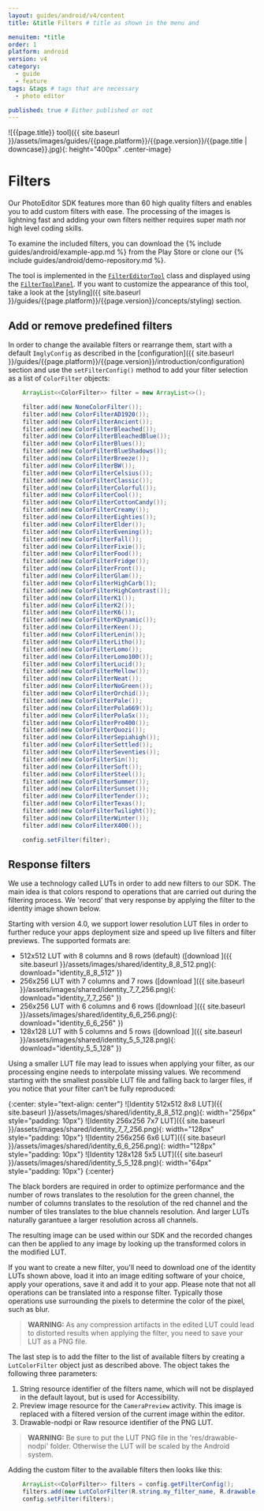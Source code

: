 ```yaml
---
layout: guides/android/v4/content
title: &title Filters # title as shown in the menu and 

menuitem: *title
order: 1
platform: android
version: v4
category: 
  - guide
  - feature
tags: &tags # tags that are necessary
  - photo editor 

published: true # Either published or not 
---
```


![{{page.title}} tool]({{ site.baseurl }}/assets/images/guides/{{page.platform}}/{{page.version}}/{{page.title | downcase}}.jpg){: height="400px" .center-image}

# Filters

Our PhotoEditor SDK features more than 60 high quality filters and enables you to add custom filters with ease. The processing of the images is lightning fast and adding your own filters neither requires super math nor high level coding skills.

To examine the included filters, you can download the {% include guides/android/example-app.md %} from the Play Store or clone our {% include guides/android/demo-repository.md %}.

The tool is implemented in the [`FilterEditorTool`](https://static.photoeditorsdk.com/docs/android-v3/ly/img/android/sdk/tools/FilterEditorTool.html) class and displayed using the [`FilterToolPanel`](https://static.photoeditorsdk.com/docs/android-v3/ly/img/android/ui/panels/FilterToolPanel.html). If you want to customize the appearance of this tool, take a look at the [styling]({{ site.baseurl }}/guides/{{page.platform}}/{{page.version}}/concepts/styling) section.

## Add or remove predefined filters

In order to change the available filters or rearrange them, start with a default `ImglyConfig` as described in the [configuration]({{ site.baseurl }}/guides/{{page.platform}}/{{page.version}}/introduction/configuration) section and use the `setFilterConfig()` method to add your filter selection as a list of `ColorFilter` objects:

```java
    ArrayList<<ColorFilter>> filter = new ArrayList<>();

    filter.add(new NoneColorFilter());
    filter.add(new ColorFilterAD1920());
    filter.add(new ColorFilterAncient());
    filter.add(new ColorFilterBleached());
    filter.add(new ColorFilterBleachedBlue());
    filter.add(new ColorFilterBlues());
    filter.add(new ColorFilterBlueShadows());
    filter.add(new ColorFilterBreeze());
    filter.add(new ColorFilterBW());
    filter.add(new ColorFilterCelsius());
    filter.add(new ColorFilterClassic());
    filter.add(new ColorFilterColorful());
    filter.add(new ColorFilterCool());
    filter.add(new ColorFilterCottonCandy());
    filter.add(new ColorFilterCreamy());
    filter.add(new ColorFilterEighties());
    filter.add(new ColorFilterElder());
    filter.add(new ColorFilterEvening());
    filter.add(new ColorFilterFall());
    filter.add(new ColorFilterFixie());
    filter.add(new ColorFilterFood());
    filter.add(new ColorFilterFridge());
    filter.add(new ColorFilterFront());
    filter.add(new ColorFilterGlam());
    filter.add(new ColorFilterHighCarb());
    filter.add(new ColorFilterHighContrast());
    filter.add(new ColorFilterK1());
    filter.add(new ColorFilterK2());
    filter.add(new ColorFilterK6());
    filter.add(new ColorFilterKDynamic());
    filter.add(new ColorFilterKeen());
    filter.add(new ColorFilterLenin());
    filter.add(new ColorFilterLitho());
    filter.add(new ColorFilterLomo());
    filter.add(new ColorFilterLomo100());
    filter.add(new ColorFilterLucid());
    filter.add(new ColorFilterMellow());
    filter.add(new ColorFilterNeat());
    filter.add(new ColorFilterNoGreen());
    filter.add(new ColorFilterOrchid());
    filter.add(new ColorFilterPale());
    filter.add(new ColorFilterPola669());
    filter.add(new ColorFilterPolaSx());
    filter.add(new ColorFilterPro400());
    filter.add(new ColorFilterQuozi());
    filter.add(new ColorFilterSepiahigh());
    filter.add(new ColorFilterSettled());
    filter.add(new ColorFilterSeventies());
    filter.add(new ColorFilterSin());
    filter.add(new ColorFilterSoft());
    filter.add(new ColorFilterSteel());
    filter.add(new ColorFilterSummer());
    filter.add(new ColorFilterSunset());
    filter.add(new ColorFilterTender());
    filter.add(new ColorFilterTexas());
    filter.add(new ColorFilterTwilight());
    filter.add(new ColorFilterWinter());
    filter.add(new ColorFilterX400());

    config.setFilter(filter);
```

## Response filters
We use a technology called LUTs in order to add new filters to our SDK.
The main idea is that colors respond to operations that are carried out during the filtering process. We 'record' that very response by applying the filter to the identity image shown below.

Starting with version 4.0, we support lower resolution LUT files in order to further reduce your apps deployment size and speed up live filters and filter previews. The supported formats are:

- 512x512 LUT with 8 columns and 8 rows (default) ([download ]({{ site.baseurl }}/assets/images/shared/identity_8_8_512.png){: download="identity_8_8_512" })
- 256x256 LUT with 7 columns and 7 rows ([download ]({{ site.baseurl }}/assets/images/shared/identity_7_7_256.png){: download="identity_7_7_256" })
- 256x256 LUT with 6 columns and 6 rows ([download ]({{ site.baseurl }}/assets/images/shared/identity_6_6_256.png){: download="identity_6_6_256" })
- 128x128 LUT with 5 columns and 5 rows ([download ]({{ site.baseurl }}/assets/images/shared/identity_5_5_128.png){: download="identity_5_5_128" })

Using a smaller LUT file may lead to issues when applying your filter, as our processing engine needs to interpolate missing values. We recommend starting with the smallest possible LUT file and falling back to larger files, if you notice that your filter can’t be fully reproduced:

{:center: style="text-align: center"}
![Identity 512x512 8x8 LUT]({{ site.baseurl }}/assets/images/shared/identity_8_8_512.png){: width="256px" style="padding: 10px"}
![Identity 256x256 7x7 LUT]({{ site.baseurl }}/assets/images/shared/identity_7_7_256.png){: width="128px" style="padding: 10px"}
![Identity 256x256 6x6 LUT]({{ site.baseurl }}/assets/images/shared/identity_6_6_256.png){: width="128px" style="padding: 10px"}
![Identity 128x128 5x5 LUT]({{ site.baseurl }}/assets/images/shared/identity_5_5_128.png){: width="64px" style="padding: 10px"}
{:center}

The black borders are required in order to optimize performance and the number of rows translates to the resolution for the green channel, the number of columns translates to the resolution of the red channel and the number of tiles translates to the blue channels resolution. And larger LUTs naturally garantuee a larger resolution across all channels.

The resulting image can be used within our SDK and the recorded changes can then be applied to any image by looking up the transformed colors in the modified LUT.

If you want to create a new filter, you'll need to download one of the identity LUTs shown above, load it into an image editing software of your choice, apply your operations, save it and add it to your app. Please note that not all operations can be translated into a response filter.
Typically those operations use surrounding the pixels to determine the color of the pixel, such as blur.

> __WARNING:__ As any compression artifacts in the edited LUT could lead to distorted results when applying the filter, you need to save your LUT as a PNG file.
 
The last step is to add the filter to
the list of available filters by creating a `LutColorFilter` object just as described above. The object takes the following three parameters:

1. String resource identifier of the filters name, which will not be displayed in the default layout, but is used for Accessibility.
2. Preview image resource for the `CameraPreview` activity. This image is replaced with a filtered version of the current image within the editor.
3. Drawable-nodpi or Raw resource identifier of the PNG LUT.

> __WARNING:__ Be sure to put the LUT PNG file in the 'res/drawable-nodpi' folder. Otherwise the LUT will be scaled by the Android system. 

Adding the custom filter to the available filters then looks like this:

```java
    ArrayList<<ColorFilter>> filters = config.getFilterConfig();
    filters.add(new LutColorFilter(R.string.my_filter_name, R.drawable.imgly_filter_preview_photo, R.drawable.my_filter_lut));
    config.setFilter(filters);
```
